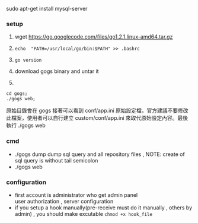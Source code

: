 
sudo apt-get install mysql-server


### setup

1. wget https://go.googlecode.com/files/go1.2.1.linux-amd64.tar.gz

2. `echo  "PATH=/usr/local/go/bin:$PATH" >> .bashrc`

3. `go version`

4. download gogs binary and untar it

7.

```
cd gogs;
./gogs web;
```

原始目錄會在 gogs 接著可以看到 conf/app.ini 原始設定檔，官方建議不要修改此檔案，使用者可以自行建立 custom/conf/app.ini 來取代原始設定內容。最後執行 ./gogs web


### cmd
- ./gogs dump
    dump sql query and all repository files , NOTE: create of sql query is without tail semicolon
- ./gogs web


### configuration

- first account is administrator who get admin panel  
    user authorization , server configuration
- if you setup a hook manually(pre-receive must do it manually , others by admin)  , you should make excutable `chmod +x hook_file`












